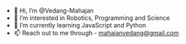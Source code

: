 - 👋 Hi, I’m @Vedang-Mahajan
- 👀 I’m interested in Robotics, Programming and Science
- 🌱 I’m currently learning JavaScript and Python
- 📫 Reach out to me through - mahajanvedang@gmail.com

<!---
Vedang-Mahajan/Vedang-Mahajan is a ✨ special ✨ repository because its `README.md` (this file) appears on your GitHub profile.
You can click the Preview link to take a look at your changes.
--->
